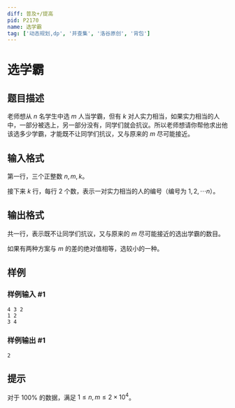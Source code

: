 ```yaml
---
diff: 普及+/提高
pid: P2170
name: 选学霸
tag: ['动态规划,dp', '并查集', '洛谷原创', '背包']
---
```

# 选学霸
## 题目描述

老师想从 $n$ 名学生中选 $m$ 人当学霸，但有 $k$ 对人实力相当，如果实力相当的人中，一部分被选上，另一部分没有，同学们就会抗议。所以老师想请你帮他求出他该选多少学霸，才能既不让同学们抗议，又与原来的 $m$ 尽可能接近。
## 输入格式

第一行，三个正整数 $n,m,k$。

接下来 $k$ 行，每行 $2$ 个数，表示一对实力相当的人的编号（编号为 $1,2,\cdots n$）。
## 输出格式

共一行，表示既不让同学们抗议，又与原来的 $m$ 尽可能接近的选出学霸的数目。

如果有两种方案与 $m$ 的差的绝对值相等，选较小的一种。
## 样例

### 样例输入 #1
```
4 3 2
1 2
3 4
```
### 样例输出 #1
```
2
```
## 提示

对于 $100\%$ 的数据，满足 $1 \le n,m \le 2 \times 10^4$。
